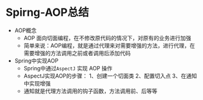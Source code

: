 



# Spirng-AOP总结

- AOP概念
  - AOP 面向切面编程，在不修改原代码的情况下，对原有的业务进行加强
  - 简单来说：AOP编程，就是通过代理来对需要增强的方法，进行代理，在需要增强的方法调用之前或者调用后添加代码
- Spring中实现AOP
  - Spring中通过`AspectJ` 实现 AOP 操作
  - AspectJ实现AOP的步骤： 1、创建一个切面类   2、配置切入点  3、在通知中实现增强
  - 通知就是代理方法调用的钩子函数，方法调用前、后等等

